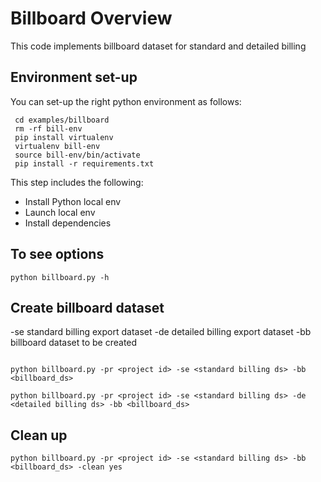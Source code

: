 # Billboard Overview
This code implements billboard dataset for standard and detailed billing



## Environment set-up

You can set-up the right python environment as follows:
```
 cd examples/billboard
 rm -rf bill-env
 pip install virtualenv
 virtualenv bill-env
 source bill-env/bin/activate
 pip install -r requirements.txt
```
This step includes the following:
- Install Python local env
- Launch local env
- Install dependencies

## To see options
```
python billboard.py -h
```
## Create billboard dataset
 -se standard billing export dataset
 -de detailed billing export dataset 
 -bb billboard dataset to be created
```

python billboard.py -pr <project id> -se <standard billing ds> -bb <billboard_ds>

python billboard.py -pr <project id> -se <standard billing ds> -de <detailed billing ds> -bb <billboard_ds>

```
## Clean up
```
python billboard.py -pr <project id> -se <standard billing ds> -bb <billboard_ds> -clean yes

```
